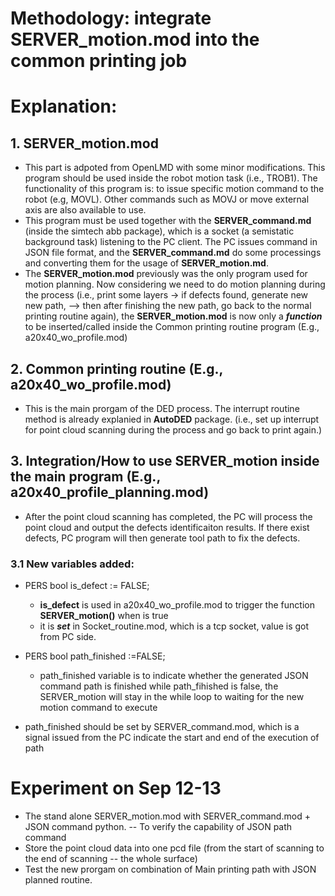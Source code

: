 # Methodology: integrate __SERVER_motion.mod__ into the common printing job

# Explanation:
## 1. SERVER_motion.mod
- This part is adpoted from OpenLMD with some minor modifications. This program should be used inside the robot motion task (i.e., TROB1). The functionality of this program is: to issue specific motion command to the robot (e.g, MOVL). Other commands such as MOVJ or move external axis are also available to use.
- This program must be used together with the __SERVER_command.md__ (inside the simtech abb package), which is a socket (a semistatic background task) listening to the PC client. The PC issues command in JSON file format, and the __SERVER_command.md__ do some processings and converting them for the usage of __SERVER_motion.md__. 
- The __SERVER_motion.mod__ previously was the only program used for motion planning. Now considering we need to do motion planning during the process (i.e., print some layers -> if defects found, generate new new path, --> then after finishing the new path, go back to the normal printing routine again), the __SERVER_motion.mod__ is now only a ___function___ to be inserted/called inside the Common printing routine program (E.g., a20x40_wo_profile.mod)

## 2. Common printing routine (E.g., a20x40_wo_profile.mod)
- This is the main prorgam of the DED process. The interrupt routine method is already explanied in __AutoDED__ package. (i.e., set up interrupt for point cloud scanning during the process and go back to print again.)





## 3. Integration/How to use SERVER_motion inside the main program (E.g., a20x40_profile_planning.mod)
- After the point cloud scanning has completed, the PC will process the point cloud and output the defects identificaiton results. If there exist defects, PC program will then generate tool path to fix the defects. 

### 3.1 New variables added:
- PERS bool is_defect := FALSE;
  - __is_defect__ is used in a20x40_wo_profile.mod to trigger the function __SERVER_motion()__ when is true
  - it is ___set___ in Socket_routine.mod, which is a tcp socket, value is got from PC side.

- PERS bool path_finished :=FALSE;
  - path_finished variable is to indicate whether the generated JSON command path is finished
 while path_fihished is false, the SERVER_motion will stay in the while loop to waiting for the new motion command to execute
 - path_finished should be set by SERVER_command.mod, which is a signal issued from the PC 
indicate the start and end of the execution of path



# Experiment on Sep 12-13
- The stand alone SERVER_motion.mod with SERVER_command.mod + JSON command python. -- To verify the capability of JSON path command 
- Store the point cloud data into one pcd file (from the start of scanning to the end of scanning -- the whole surface)
- Test the new prorgam on combination of Main printing path with JSON planned routine.
